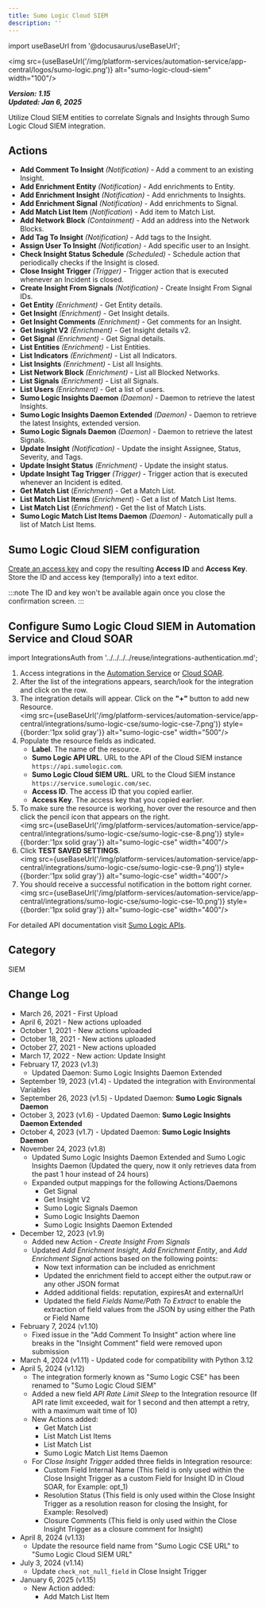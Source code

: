 ```yaml
---
title: Sumo Logic Cloud SIEM
description: ''
---
```


import useBaseUrl from '@docusaurus/useBaseUrl';

<img src={useBaseUrl('/img/platform-services/automation-service/app-central/logos/sumo-logic.png')} alt="sumo-logic-cloud-siem" width="100"/>

***Version: 1.15  
Updated: Jan 6, 2025***

Utilize Cloud SIEM entities to correlate Signals and Insights through Sumo Logic Cloud SIEM integration.

## Actions

* **Add Comment To Insight** *(Notification)* - Add a comment to an existing Insight.
* **Add Enrichment Entity** *(Notification)* - Add enrichments to Entity.
* **Add Enrichment Insight** *(Notification)* - Add enrichments to Insights.
* **Add Enrichment Signal** *(Notification)* - Add enrichments to Signal.
* **Add Match List Item** (*Notification*) - Add item to Match List.
* **Add Network Block** *(Containment)* - Add an address into the Network Blocks.
* **Add Tag To Insight** *(Notification)* - Add tags to the Insight.
* **Assign User To Insight** *(Notification)* - Add specific user to an Insight.
* **Check Insight Status Schedule** *(Scheduled)* - Schedule action that periodically checks if the Insight is closed.
* **Close Insight Trigger** *(Trigger)* - Trigger action that is executed whenever an Incident is closed.
* **Create Insight From Signals** *(Notification)* - Create Insight From Signal IDs.
* **Get Entity** *(Enrichment)* - Get Entity details.
* **Get Insight** *(Enrichment)* - Get Insight details.
* **Get Insight Comments** *(Enrichment)* - Get comments for an Insight.
* **Get Insight V2** *(Enrichment)* - Get Insight details v2.
* **Get Signal** *(Enrichment)* - Get Signal details.
* **List Entities** *(Enrichment)* - List Entities.
* **List Indicators** *(Enrichment)* - List all Indicators.
* **List Insights** *(Enrichment)* - List all Insights.
* **List Network Block** *(Enrichment)* - List all Blocked Networks.
* **List Signals** *(Enrichment)* - List all Signals.
* **List Users** *(Enrichment)* - Get a list of users.
* **Sumo Logic Insights Daemon** *(Daemon)* - Daemon to retrieve the latest Insights.
* **Sumo Logic Insights Daemon Extended** *(Daemon)* - Daemon to retrieve the latest Insights, extended version.
* **Sumo Logic Signals Daemon** *(Daemon)* - Daemon to retrieve the latest Signals.
* **Update Insight** *(Notification)* - Update the insight Assignee, Status, Severity, and Tags.
* **Update Insight Status** *(Enrichment)* - Update the insight status.
* **Update Insight Tag Trigger** *(Trigger)* - Trigger action that is executed whenever an Incident is edited.
* **Get Match List** (*Enrichment*) - Get a Match List.
* **List Match List Items** (*Enrichment*) - Get a list of Match List Items.
* **List Match List** (*Enrichment*) - Get the list of Match Lists.
* **Sumo Logic Match List Items Daemon** *(Daemon)* - Automatically pull a list of Match List Items.

## Sumo Logic Cloud SIEM configuration

[Create an access key](/docs/manage/security/access-keys/#create-an-access-key) and copy the resulting **Access ID** and **Access Key**. Store the ID and access key (temporally) into a text editor.

:::note
The ID and key won't be available again once you close the confirmation screen.
:::

## Configure Sumo Logic Cloud SIEM in Automation Service and Cloud SOAR

import IntegrationsAuth from '../../../../reuse/integrations-authentication.md';

<IntegrationsAuth/>

1. Access integrations in the [Automation Service](/docs/platform-services/automation-service/automation-service-integrations/#view-integrations) or [Cloud SOAR](/docs/cloud-soar/automation).
1. After the list of the integrations appears, search/look for the integration and click on the row.
1. The integration details will appear. Click on the **"+"** button to add new Resource. <br/><img src={useBaseUrl('/img/platform-services/automation-service/app-central/integrations/sumo-logic-cse/sumo-logic-cse-7.png')} style={{border:'1px solid gray'}} alt="sumo-logic-cse" width="500"/>
1. Populate the resource fields as indicated.
    * **Label**. The name of the resource.
    * **Sumo Logic API URL**. URL to the API of the Cloud SIEM instance `https://api.sumologic.com`.
    * **Sumo Logic Cloud SIEM URL**. URL to the Cloud SIEM instance `https://service.sumologic.com/sec`.
    * **Access ID**. The access ID that you copied earlier.
    * **Access Key**. The access key that you copied earlier.
1. To make sure the resource is working, hover over the resource and then click the pencil icon that appears on the right.<br/><img src={useBaseUrl('/img/platform-services/automation-service/app-central/integrations/sumo-logic-cse/sumo-logic-cse-8.png')} style={{border:'1px solid gray'}} alt="sumo-logic-cse" width="400"/>
1. Click **TEST SAVED SETTINGS**.<br/><img src={useBaseUrl('/img/platform-services/automation-service/app-central/integrations/sumo-logic-cse/sumo-logic-cse-9.png')} style={{border:'1px solid gray'}} alt="sumo-logic-cse" width="400"/>
1. You should receive a successful notification in the bottom right corner.<br/><img src={useBaseUrl('/img/platform-services/automation-service/app-central/integrations/sumo-logic-cse/sumo-logic-cse-10.png')} style={{border:'1px solid gray'}} alt="sumo-logic-cse" width="400"/>

For detailed API documentation visit [Sumo Logic APIs](/docs/api/).

## Category

SIEM

## Change Log

* March 26, 2021 - First Upload
* April 6, 2021 - New actions uploaded
* October 1, 2021 - New actions uploaded
* October 18, 2021 - New actions uploaded
* October 27, 2021 - New actions uploaded
* March 17, 2022 - New action: Update Insight
* February 17, 2023 (v1.3)
    * Updated Daemon: Sumo Logic Insights Daemon Extended
* September 19, 2023 (v1.4) - Updated the integration with Environmental Variables
* September 26, 2023 (v1.5) - Updated Daemon: **Sumo Logic Signals Daemon**
* October 3, 2023 (v1.6) - Updated Daemon: **Sumo Logic Insights Daemon Extended**
* October 4, 2023 (v1.7) - Updated Daemon: **Sumo Logic Insights Daemon**
* November 24, 2023 (v1.8)
    * Updated Sumo Logic Insights Daemon Extended and Sumo Logic Insights Daemon (Updated the query, now it only retrieves data from the past 1 hour instead of 24 hours)
    * Expanded output mappings for the following Actions/Daemons
        - Get Signal
        - Get Insight V2
        - Sumo Logic Signals Daemon
        - Sumo Logic Insights Daemon
        - Sumo Logic Insights Daemon Extended
* December 12, 2023 (v1.9)
    * Added new Action - *Create Insight From Signals*
    * Updated *Add Enrichment Insight*, *Add Enrichment Entity*, and *Add Enrichment Signal* actions based on the following points:
        - Now text information can be included as enrichment
        - Updated the enrichment field to accept either the output.raw or any other JSON format
        - Added additional fields: reputation, expiresAt and externalUrl
        - Updated the field *Fields Name/Path To Extract* to enable the extraction of field values from the JSON by using either the Path or Field Name
* February 7, 2024 (v1.10)
    * Fixed issue in the "Add Comment To Insight" action where line breaks in the "Insight Comment" field were removed upon submission
* March 4, 2024 (v1.11) - Updated code for compatibility with Python 3.12
* April 5, 2024 (v1.12)
    + The integration formerly known as "Sumo Logic CSE" has been renamed to "Sumo Logic Cloud SIEM"
    + Added a new field *API Rate Limit Sleep* to the Integration resource (If API rate limit exceeded, wait for 1 second and then attempt a retry, with a maximum wait time of 10)
    * New Actions added:
        - Get Match List
        - List Match List Items
        - List Match List
        - Sumo Logic Match List Items Daemon
    * For *Close Insight Trigger* added three fields in Integration resource:
        - Custom Field Internal Name (This field is only used within the Close Insight Trigger as a custom Field for Insight ID in Cloud SOAR, for Example: opt_1)
        - Resolution Status (This field is only used within the Close Insight Trigger as a resolution reason for closing the Insight, for Example: Resolved)
        - Closure Comments (This field is only used within the Close Insight Trigger as a closure comment for Insight)
* April 8, 2024 (v1.13)
  * Update the resource field name from "Sumo Logic CSE URL" to "Sumo Logic Cloud SIEM URL"
* July 3, 2024 (v1.14)
  * Update `check_not_null_field` in Close Insight Trigger
* January 6, 2025 (v1.15)
  * New Action added:
    - Add Match List Item
